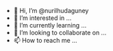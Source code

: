 - 👋 Hi, I’m @nurilhudaguney
- 👀 I’m interested in ...
- 🌱 I’m currently learning ...
- 💞️ I’m looking to collaborate on ...
- 📫 How to reach me ...

<!---
nurilhudaguney/nurilhudaguney is a ✨ special ✨ repository because its `README.md` (this file) appears on your GitHub profile.
You can click the Preview link to take a look at your changes.
--->
